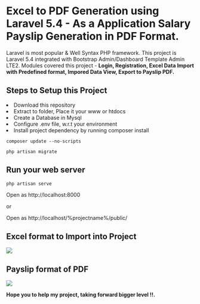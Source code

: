 <h1>Excel to PDF Generation using Laravel 5.4 - As a Application Salary Payslip Generation in PDF Format.</h1>
Laravel is most popular & Well Syntax PHP framework. This project is Laravel 5.4 integrated with Bootstrap Admin/Dashboard Template Admin LTE2. 
Modules covered this project - <strong>Login, Registration, Excel Data Import with Predefined format, Impored Data View, Export to Payslip PDF.</strong>

<h2>Steps to Setup this Project</h2>
<li>Download this repository</li>
<li>Extract to folder, Place it your www or htdocs</li>
<li>Create a Database in Mysql</li>
<li>Configure .env file, w.r.t your environment</li>
    
<li>Install project dependency by running composer install</li>
<pre><code>composer update --no-scripts</code></pre>
<pre><code>php artisan migrate</code></pre>

<h2>Run your web server</h2>
<pre><code>php artisan serve</code></pre>
<p>Open as http://localhost:8000</p>

or

<p>Open as http://localhost/%projectname%/public/</p>

<h2>Excel format to Import into Project</h2>
<img src="https://s3.ap-south-1.amazonaws.com/project-stock-images/sample-excel.jpg" />

<h2>Payslip format of PDF</h2>
<img src="https://s3.ap-south-1.amazonaws.com/project-stock-images/sample-payslip-pdf.jpg" />

<strong>Hope you to help my project, taking forward bigger level !!.</strong>